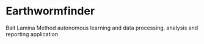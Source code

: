 # Earthwormfinder
Bait Lamina Method autonomous learning and data processing, analysis and reporting application
